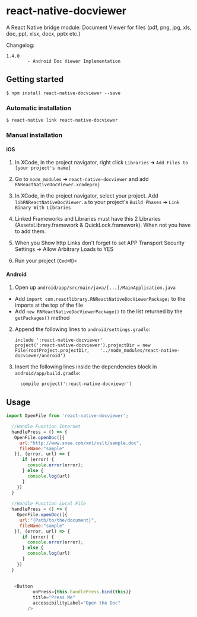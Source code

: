 
# react-native-docviewer


A React Native bridge module: Document Viewer for files (pdf, png, jpg, xls, doc, ppt, xlsx, docx, pptx etc.)


Changelog:

```
1.4.0
        - Android Doc Viewer Implementation 

```


## Getting started

`$ npm install react-native-docviewer --save`

### Automatic installation

`$ react-native link react-native-docviewer`


### Manual installation


#### iOS

1. In XCode, in the project navigator, right click `Libraries` ➜ `Add Files to [your project's name]`
2. Go to `node_modules` ➜ `react-native-docviewer` and add `RNReactNativeDocViewer.xcodeproj`
3. In XCode, in the project navigator, select your project. Add `libRNReactNativeDocViewer.a` to your project's `Build Phases` ➜ `Link Binary With Libraries`
4. Linked Frameworks and Libraries must have this 2 Libraries (AssetsLibrary.framework & QuickLock.framework). When not you have to add them.

5.  When you Show http Links don't forget to set APP Transport Security Settings ->
    Allow Arbitrary Loads to YES

6. Run your project (`Cmd+R`)<

#### Android

1. Open up `android/app/src/main/java/[...]/MainApplication.java`
  - Add `import com.reactlibrary.RNReactNativeDocViewerPackage;` to the imports at the top of the file
  - Add `new RNReactNativeDocViewerPackage()` to the list returned by the `getPackages()` method
2. Append the following lines to `android/settings.gradle`:
  	```
  	include ':react-native-docviewer'
  	project(':react-native-docviewer').projectDir = new File(rootProject.projectDir, 	'../node_modules/react-native-docviewer/android')
  	```
3. Insert the following lines inside the dependencies block in `android/app/build.gradle`:
  	```
      compile project(':react-native-docviewer')
  	```

## Usage
```javascript
import OpenFile from 'react-native-docviewer';

  //Handle Function Internet
  handlePress = () => {
   OpenFile.openDoc([{
     url:"http://www.snee.com/xml/xslt/sample.doc",
     fileName:"sample"
   }], (error, url) => {
      if (error) {
        console.error(error);
      } else {
        console.log(url)
      }
    })
  }
  
  //Handle Function Local File
  handlePress = () => {
    OpenFile.openDoc([{
     url:"{Path/to/the/document}",
     fileName:"sample"
   }], (error, url) => {
      if (error) {
        console.error(error);
      } else {
        console.log(url)
      }
    })
  }
  
  
   <Button
          onPress={this.handlePress.bind(this)}
          title="Press Me"
          accessibilityLabel="Open the Doc"
        />
```

  
